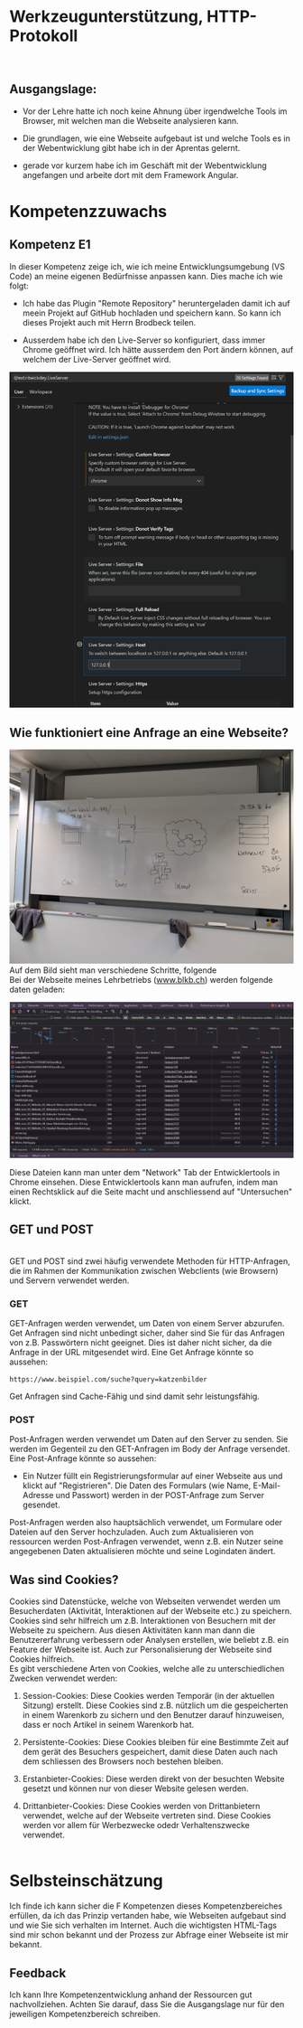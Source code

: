 # Werkzeugunterstützung, HTTP-Protokoll
<br>

## Ausgangslage:

- Vor der Lehre hatte ich noch keine Ahnung über irgendwelche Tools im Browser, mit welchen man die Webseite analysieren kann.

- Die grundlagen, wie eine Webseite aufgebaut ist und welche Tools es in der Webentwicklung gibt habe ich in der Aprentas gelernt.

- gerade vor kurzem habe ich im Geschäft mit der Webentwicklung angefangen und arbeite dort mit dem Framework Angular.

# Kompetenzzuwachs

## Kompetenz E1
In dieser Kompetenz zeige ich, wie ich meine Entwicklungsumgebung (VS Code) an meine eigenen Bedürfnisse anpassen kann. Dies mache ich wie folgt:

- Ich habe das Plugin "Remote Repository" heruntergeladen damit ich auf meein Projekt auf GitHub hochladen und speichern kann. So kann ich dieses Projekt auch mit Herrn Brodbeck teilen.

- Ausserdem habe ich den Live-Server so konfiguriert, dass immer Chrome geöffnet wird. Ich hätte ausserdem den Port ändern können, auf welchem der Live-Server geöffnet wird.

![Einstellungen des Live Servers](image.png)


## Wie funktioniert eine Anfrage an eine Webseite?

![Anfrage an eine Webseite](Unterricht03.05.2024.jpg)
Auf dem Bild sieht man verschiedene Schritte, folgende 
<br>
Bei der Webseite meines Lehrbetriebs (www.blkb.ch) werden folgende daten geladen: 

![Geladene Dateien von blkb.ch](DateienVonBLKB.png)

Diese Dateien kann man unter dem "Network" Tab der Entwicklertools in Chrome einsehen. Diese Entwicklertools kann man aufrufen, indem man einen Rechtsklick auf die Seite macht und anschliessend auf "Untersuchen" klickt.


## GET und POST

<br>
GET und POST sind zwei häufig verwendete Methoden für HTTP-Anfragen, die im Rahmen der Kommunikation zwischen Webclients (wie Browsern) und Servern verwendet werden.


### GET

GET-Anfragen werden verwendet, um Daten von einem Server abzurufen. Get Anfragen sind nicht unbedingt sicher, daher sind Sie für das Anfragen von z.B. Passwörtern nicht geeignet. Dies ist daher nicht sicher, da die Anfrage in der URL mitgesendet wird. Eine Get Anfrage könnte so aussehen:
```
https://www.beispiel.com/suche?query=katzenbilder
```
Get Anfragen sind Cache-Fähig und sind damit sehr leistungsfähig.
<br>
### POST

Post-Anfragen werden verwendet um Daten auf den Server zu senden. Sie werden im Gegenteil zu den GET-Anfragen im Body der Anfrage versendet. Eine Post-Anfrage könnte so aussehen:

- Ein Nutzer füllt ein Registrierungsformular auf einer Webseite aus und klickt auf "Registrieren". Die Daten des Formulars (wie Name, E-Mail-Adresse und Passwort) werden in der POST-Anfrage zum Server gesendet.

Post-Anfragen werden also hauptsächlich verwendet, um Formulare oder Dateien auf den Server hochzuladen. Auch zum Aktualisieren von ressourcen werden Post-Anfragen verwendet, wenn z.B. ein Nutzer seine angegebenen Daten aktualisieren möchte und seine Logindaten ändert.
<br>
## Was sind Cookies?

Cookies sind Datenstücke, welche von Webseiten verwendet werden um Besucherdaten (Aktivität, Interaktionen auf der Webseite etc.) zu speichern. <br> 
Cookies sind sehr hilfreich um z.B. Interaktionen von Besuchern mit der Webseite zu speichern. Aus diesen Aktivitäten kann man dann die Benutzererfahrung verbessern oder Analysen erstellen, wie beliebt z.B. ein Feature der Webseite ist. Auch zur Personalisierung der Webseite sind Cookies hilfreich.
<br>
Es gibt verschiedene Arten von Cookies, welche alle zu unterschiedlichen Zwecken verwendet werden:

1. Session-Cookies: Diese Cookies werden Temporär (in der aktuellen Sitzung) erstellt. Diese Cookies sind z.B. nützlich um die gespeicherten in einem Warenkorb zu sichern und den Benutzer darauf hinzuweisen, dass er noch Artikel in seinem Warenkorb hat.

2. Persistente-Cookies: Diese Cookies bleiben für eine Bestimmte Zeit auf dem gerät des Besuchers gespeichert, damit diese Daten auch nach dem schliessen des Browsers noch bestehen bleiben.

3. Erstanbieter-Cookies: Diese werden direkt von der besuchten Website gesetzt und können nur von dieser Website gelesen werden.

4. Drittanbieter-Cookies: Diese Cookies werden von Drittanbietern verwendet, welche auf der Webseite vertreten sind. Diese Cookies werden vor allem für Werbezwecke odedr Verhaltenszwecke verwendet.
<br><br>

# Selbsteinschätzung

Ich finde ich kann sicher die F Kompetenzen dieses Kompetenzbereiches erfüllen, da ich das Prinzip vertanden habe, wie Webseiten aufgebaut sind und wie Sie sich verhalten im Internet. Auch die wichtigsten HTML-Tags sind mir schon bekannt und der Prozess zur Abfrage einer Webseite ist mir bekannt. 

## Feedback
Ich kann Ihre Kompetenzentwicklung anhand der Ressourcen gut nachvollziehen.
Achten Sie darauf, dass Sie die Ausgangslage nur für den jeweiligen Kompetenzbereich  schreiben.
